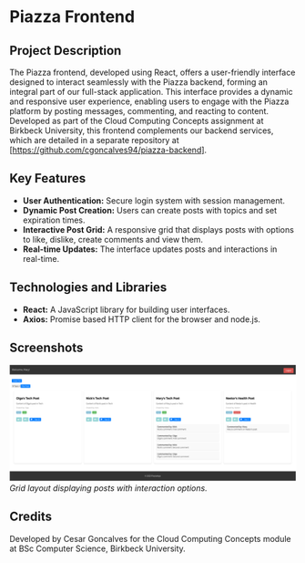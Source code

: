 # Piazza Frontend

## Project Description

The Piazza frontend, developed using React, offers a user-friendly interface designed to interact seamlessly with the Piazza backend, forming an integral part of our full-stack application. This interface provides a dynamic and responsive user experience, enabling users to engage with the Piazza platform by posting messages, commenting, and reacting to content. Developed as part of the Cloud Computing Concepts assignment at Birkbeck University, this frontend complements our backend services, which are detailed in a separate repository at [https://github.com/cgoncalves94/piazza-backend].

## Key Features

- **User Authentication:** Secure login system with session management.
- **Dynamic Post Creation:** Users can create posts with topics and set expiration times.
- **Interactive Post Grid:** A responsive grid that displays posts with options to like, dislike, create comments and view them.
- **Real-time Updates:** The interface updates posts and interactions in real-time.

## Technologies and Libraries

- **React:** A JavaScript library for building user interfaces.
- **Axios:** Promise based HTTP client for the browser and node.js.


## Screenshots

![Post Grid](screenshots/frontend.png)
*Grid layout displaying posts with interaction options.*

## Credits

Developed by Cesar Goncalves for the Cloud Computing Concepts module at BSc Computer Science, Birkbeck University.
